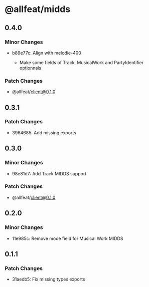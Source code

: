 # @allfeat/midds

## 0.4.0

### Minor Changes

- b89e77c: Align with melodie-400

  - Make some fields of Track, MusicalWork and PartyIdentifier optionnals

### Patch Changes

- @allfeat/client@0.1.0

## 0.3.1

### Patch Changes

- 3964685: Add missing exports

## 0.3.0

### Minor Changes

- 98e81d7: Add Track MIDDS support

### Patch Changes

- @allfeat/client@0.1.0

## 0.2.0

### Minor Changes

- 11e985c: Remove mode field for Musical Work MIDDS

## 0.1.1

### Patch Changes

- 31aedb5: Fix missing types exports
